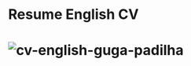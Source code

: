 <h1> Resume English CV <h1> 
  
![cv-english-guga-padilha](https://github.com/gugapadilha/cv-atualizado/assets/79876042/d3f6c05a-30b3-4fe9-8c51-821b6236f55b)
